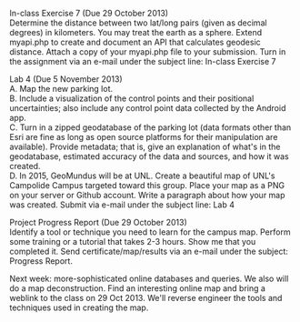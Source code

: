 In-class Exercise 7 (Due 29 October 2013)  
Determine the distance between two lat/long pairs (given as decimal degrees) in kilometers. You may treat the earth as a sphere. Extend myapi.php to create and document an API that calculates geodesic distance. Attach a copy of your myapi.php file to your submission. Turn in the assignment via an e-mail under the subject line: In-class Exercise 7
  
Lab 4 (Due 5 November 2013)  
A. Map the new parking lot.  
B. Include a visualization of the control points and their positional uncertainties; also include any control point data collected by the Android app.  
C. Turn in a zipped geodatabase of the parking lot (data formats other than Esri are fine as long as open source platforms for their manipulation are available). Provide metadata; that is, give an explanation of what's in the geodatabase, estimated accuracy of the data and sources, and how it was created.  
D. In 2015, GeoMundus will be at UNL. Create a beautiful map of UNL's Campolide Campus targeted toward this group. Place your map as a PNG on your server or Github account. Write a paragraph about how your map was created. Submit via e-mail under the subject line: Lab 4  
  
Project Progress Report (Due 29 October 2013)  
Identify a tool or technique you need to learn for the campus map. Perform some training or a tutorial that takes 2-3 hours. Show me that you completed it. Send certificate/map/results via an e-mail under the subject: Progress Report.
  
Next week: more-sophisticated online databases and queries. We also will do a map deconstruction. Find an interesting online map and bring a weblink to the class on 29 Oct 2013. We'll reverse engineer the tools and techniques used in creating the map.
